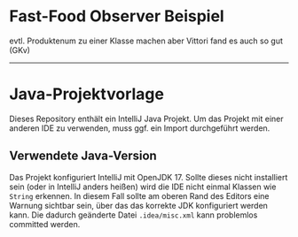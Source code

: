 # Fast-Food Observer Beispiel

evtl. Produktenum zu einer Klasse machen aber Vittori fand es auch so gut (GKv)

****
# Java-Projektvorlage

Dieses Repository enthält ein IntelliJ Java Projekt. Um das Projekt mit einer anderen IDE zu
verwenden, muss ggf. ein Import durchgeführt werden.

## Verwendete Java-Version

Das Projekt konfiguriert IntelliJ mit OpenJDK 17. Sollte dieses nicht installiert sein (oder in
IntelliJ anders heißen) wird die IDE nicht einmal Klassen wie `String` erkennen. In diesem Fall
sollte am oberen Rand des Editors eine Warnung sichtbar sein, über das das korrekte JDK konfiguriert werden kann. Die dadurch geänderte Datei `.idea/misc.xml` kann problemlos committed werden.
